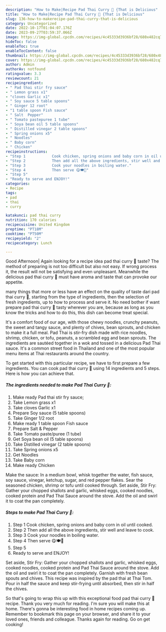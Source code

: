 ```yaml
---
description: "How to Make|Recipe Pad Thai Curry 🍜 {That is Delicious"
title: "How to Make|Recipe Pad Thai Curry 🍜 {That is Delicious"
slug: 136-how-to-makerecipe-pad-thai-curry-that-is-delicious
category: Uncategorized
date: 2022-10-17T01:04:07.176Z
date: 2023-09-27T03:59:37.066Z
image: https://img-global.cpcdn.com/recipes/4c45333d3936bf28/680x482cq70/pad-thai-curry-recipe-main-photo.jpg
hideToc: false
enableToc: true
enableTocContent: false
thumbnail: https://img-global.cpcdn.com/recipes/4c45333d3936bf28/680x482cq70/pad-thai-curry-recipe-main-photo.jpg
cover: https://img-global.cpcdn.com/recipes/4c45333d3936bf28/680x482cq70/pad-thai-curry-recipe-main-photo.jpg
author: Admin
authorAv: notfound
ratingvalue: 3.3
reviewcount: 21
recipeingredient:
- " Pad thai stir fry sauce"
- " Lemon grass x1"
- "cloves Garlic x1"
- " Soy sauce 5 table spoons"
- " Ginger 12 root"
- "1 table spoon Fish sauce"
- " Salt  Pepper"
- " Tomato pastepuree 1 tube"
- " Soya bean oil 5 table spoons"
- " Distilled vinegar 2 table spoons"
- " Spring onions x5"
- " Noodles"
- " Baby corn"
- " Chicken"
recipeinstructions:
- "Step 1            Cook chicken, spring onions and baby corn in oil until cooked."
- "Step 2            Then add all the above ingredients, stir well and leave to cook."
- "Step 3            Cook your noodles in boiling water."
- "Step 4            Then serve 😋🍽🥄"
- "Step 5"
- "Ready to serve and ENJOY!"
categories:
- Recipe
tags:
- pad
- thai
- curry

katakunci: pad thai curry 
nutrition: 170 calories
recipecuisine: United Kingdom
preptime: "PT18M"
cooktime: "PT50M"
recipeyield: "2"
recipecategory: Lunch

---
```



Good Afternoon| Again looking for a recipe idea pad thai curry 🍜 taste? The method of preparing is not too difficult but also not easy. If wrong process it, the result will not be satisfying and even unpleasant. Meanwhile the delicious pad thai curry 🍜 must have aroma and taste that can provoke our appetite.






many things that more or less have an effect on the quality of taste dari pad thai curry 🍜, starting from the type of ingredients, then the selection of fresh ingredients, up to how to process and serve it. No need bother if want prepare pad thai curry 🍜 tasty wherever you are, because as long as you know the tricks and how to do this, this dish can become treat special.


It&#39;s a comfort food of our age, with those chewy noodles, crunchy peanuts, the sweet and tangy sauce, and plenty of chives, bean sprouts, and chicken to make it a full meal. Pad Thai is stir-fry dish made with rice noodles, shrimp, chicken, or tofu, peanuts, a scrambled egg and bean sprouts. The ingredients are sautéed together in a wok and tossed in a delicious Pad Thai sauce. It&#39;s a common street food in Thailand and one of the most popular menu items at Thai restaurants around the country.


To get started with this particular recipe, we have to first prepare a few ingredients. You can cook pad thai curry 🍜 using 14 ingredients and 5 steps. Here is how you can achieve that.

<!--inarticleads1-->

##### The ingredients needed to make Pad Thai Curry 🍜:

1. Make ready  Pad thai stir fry sauce;
1. Take  Lemon grass x1
1. Take cloves Garlic x1
1. Prepare  Soy sauce (5 table spoons)
1. Take  Ginger 1/2 root
1. Make ready 1 table spoon Fish sauce
1. Prepare  Salt &amp; Pepper
1. Take  Tomato paste/puree (1 tube)
1. Get  Soya bean oil (5 table spoons)
1. Take  Distilled vinegar (2 table spoons)
1. Take  Spring onions x5
1. Get  Noodles
1. Take  Baby corn
1. Make ready  Chicken


Make the sauce: In a medium bowl, whisk together the water, fish sauce, soy sauce, vinegar, ketchup, sugar, and red pepper flakes. Sear the seasoned chicken, shrimp or tofu until cooked through. Set aside, Stir Fry: Gather your chopped shallots and garlic, whisked eggs, cooked noodles, cooked protein and Pad Thai Sauce around the stove. Add the oil and swirl it to coat the pan completely. 

<!--inarticleads2-->

##### Steps to make Pad Thai Curry 🍜:

1. Step 1            Cook chicken, spring onions and baby corn in oil until cooked.
1. Step 2            Then add all the above ingredients, stir well and leave to cook.
1. Step 3            Cook your noodles in boiling water.
1. Step 4            Then serve 😋🍽🥄
1. Step 5
1. Ready to serve and ENJOY!

Set aside, Stir Fry: Gather your chopped shallots and garlic, whisked eggs, cooked noodles, cooked protein and Pad Thai Sauce around the stove. Add the oil and swirl it to coat the pan completely. Garnish with fresh bean spouts and chives. This recipe was inspired by the pad thai at Thai Tom. Pour in half the sauce and keep stir-frying until absorbed, then stir in half the chives. 

So that's going to wrap this up with this exceptional food pad thai curry 🍜 recipe. Thank you very much for reading. I'm sure you will make this at home. There's gonna be interesting food in home recipes coming up. Remember to bookmark this page on your browser, and share it to your loved ones, friends and colleague. Thanks again for reading. Go on get cooking!
